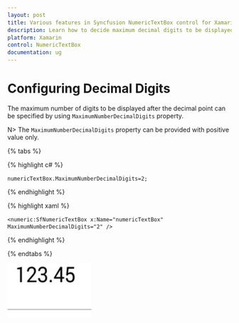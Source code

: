 ```yaml
---
layout: post
title: Various features in Syncfusion NumericTextBox control for Xamarin.Forms
description: Learn how to decide maximum decimal digits to be displayed and nullable value support in NumericTextBox.
platform: Xamarin
control: NumericTextBox
documentation: ug
---
```

# Configuring Decimal Digits

The maximum number of digits to be displayed after the decimal point can be specified by using `MaximumNumberDecimalDigits` property. 

N> The `MaximumNumberDecimalDigits` property can be provided with positive value only.

{% tabs %}

{% highlight c# %}

	numericTextBox.MaximumNumberDecimalDigits=2;
  
{% endhighlight %}

{% highlight xaml %}

	<numeric:SfNumericTextBox x:Name="numericTextBox" MaximumNumberDecimalDigits="2" />
	
{% endhighlight %}

{% endtabs %}

![](images/MaximumNumberDecimalDigits.png)

